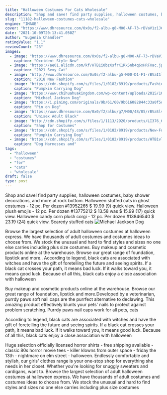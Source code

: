 ```yaml
---
title: "Halloween Costumes For Cats Wholesale"
description: "Shop and save! find party supplies, halloween costumes, baby shower decorations, and more at rock bottom"
slug: "11182-halloween-costumes-cats-wholesale"
engine: "IMAGE"
cover: "https://www.dhresource.com/0x0s/f2-albu-g8-M00-AF-73-rBVaV1z1JCaAOFb0AAU_pGvl9pE878.jpg/occident-style-new-fashion-summer-white-cat.jpg"
date: "2021-10-09T20:13:41.050Z"
author: "Eugenia Chandler"
ratingValue: "1.1"
reviewCount: "23"
images:
  - image: "https://www.dhresource.com/0x0s/f2-albu-g8-M00-AF-73-rBVaV1z1JCaAOFb0AAU_pGvl9pE878.jpg/occident-style-new-fashion-summer-white-cat.jpg"
    caption: "Occident Style New"
  - image: "https://ae01.alicdn.com/kf/HTB1iObzXsfrK1RkSnb4q6xHRFXac.jpg"
    caption: "2021 Sexy Cat"
  - image: "http://www.dhresource.com/0x0s/f2-albu-g5-M00-D1-F1-rBVaI1lCYXKAc3hmAABsdi1apXk351.jpg/new-fashion-sexy-movie-costume-adult-women.jpg"
    caption: "2018 New Fashion"
  - image: "https://cdn.shopify.com/s/files/1/0182/8919/products/Fashion-Funny-Halloween-Pumpkin-Pet-Dog-Cat-Clothes-Carrying-Costume-Fancy-Puppy-Apparel-Jacket-Coat-Fleece_grande.jpg?v=1492473414"
    caption: "Pumpkin Carrying Dog"
  - image: "https://www.chihuahuakingdom.com/wp-content/uploads/2015/10/Michael-Jackson-Dog-Costumes-Red-Cotton-Handmade-Crocheted-Halloween-Pet-Clothes-King-of-Pop-Chihuahua-Clothing-Teacup-Dogs-Cats-Puppy-Df39-By-Myknitt-Free-Shipping.jpg"
    caption: "Michael Jackson Dog"
  - image: "https://i.pinimg.com/originals/9b/61/60/9b616082844c33a0f5d6c8d01a101051.jpg"
    caption: "Pin on Dog"
  - image: "https://www.dhresource.com/0x0/f2/albu/g7/M00/48/05/rBVaSlvHBOeAPYuOAAM-VqIPVIM997.jpg"
    caption: "Unisex Adult Black"
  - image: "http://cdn.shopify.com/s/files/1/1113/2920/products/LI376_600x.jpg?v=1571257939"
    caption: "Shop for Costumes"
  - image: "https://cdn.shopify.com/s/files/1/0182/8919/products/New-Funny-Pumpkin-Dog-Costumes-Halloween-Novel-Pumpkin-Pet-Coat-Fleece-Small-Dog-Super-Cute-Costumes_grande.jpg?v=1492473414"
    caption: "Pumpkin Carrying Dog"
  - image: "https://cdn.shopify.com/s/files/1/0182/8919/products/HTB1vlcWKXXXXXXNaXXXq6xXFXXXG_grande.jpg?v=1492733549"
    caption: "Dog Harnesses and"
tags:
  - "halloween"
  - "costumes"
  - "for"
  - "cats"
  - "wholesale"
draft: false
type: post
---
```


Shop and save! find party supplies, halloween costumes, baby shower decorations, and more at rock bottom. Halloween stuffed cats in ghost costumes - 12 pc. Per dozen #13952265 $ 19.99 (9) quick view. Halloween plush emojis - 12 pc. Per dozen #13775212 $ 13.58 was $ 15.99 (17) quick view. Halloween candy corn plush corgi - 12 pc. Per dozen #13846540 $ 23.19 (24) quick view. Scaredy stuffed cats
![Michael Jackson Dog](https://www.chihuahuakingdom.com/wp-content/uploads/2015/10/Michael-Jackson-Dog-Costumes-Red-Cotton-Handmade-Crocheted-Halloween-Pet-Clothes-King-of-Pop-Chihuahua-Clothing-Teacup-Dogs-Cats-Puppy-Df39-By-Myknitt-Free-Shipping.jpg "Michael Jackson Dog")

Browse the largest selection of adult halloween costumes at halloween express. We have thousands of adult costumes and costumes ideas to choose from. We stock the unusual and hard to find styles and sizes no one else carries including plus size costumes. Buy makeup and cosmetic products online at the warehouse. Browse our great range of foundation, lipstick and more.. According to legend, black cats are associated with witches and have the gift of foretelling the future and seeing spirits. If a black cat crosses your path, it means bad luck. If it walks toward you, it means good luck. Because of all this, black cats enjoy a close association with halloween
<!--inArticleAds-->

<!--galleryOne-->

Buy makeup and cosmetic products online at the warehouse. Browse our great range of foundation, lipstick and more.Developed by a veterinarian, purrdy paws soft nail caps are the purrfect alternative to declawing. This amazing product effectively blunts your pets' nails to protect against problem scratching. Purrdy paws nail caps work for all pets, cats
<!--inArticleAds-->

<!--galleryTwo-->

According to legend, black cats are associated with witches and have the gift of foretelling the future and seeing spirits. If a black cat crosses your path, it means bad luck. If it walks toward you, it means good luck. Because of all this, black cats enjoy a close association with halloween
<!--galleryThree-->

Huge selection officially licensed horror shirts - free shipping available - classic 80s horror movie tees - killer klowns from outer space - friday the 13th - nightmare on elm street - halloween. Endlessly comfortable and stylish, our girls' clothes range is your one-stop shop for everything she needs in her closet. Whether you're looking for snuggly sweaters and cardigans, want to. Browse the largest selection of adult halloween costumes at halloween express. We have thousands of adult costumes and costumes ideas to choose from. We stock the unusual and hard to find styles and sizes no one else carries including plus size costumes